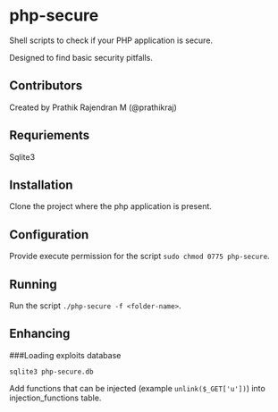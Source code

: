 php-secure
==========

Shell scripts to check if your PHP application is secure.

Designed to find basic security pitfalls.

Contributors
-------------

Created by Prathik Rajendran M (@prathikraj)

Requriements
------------

Sqlite3

Installation
------------

Clone the project where the php application is present.

Configuration
-------------

Provide execute permission for the script `sudo chmod 0775 php-secure`.

Running
-------

Run the script `./php-secure -f <folder-name>`.

Enhancing
---------

###Loading exploits database

`sqlite3 php-secure.db`

Add functions that can be injected (example `unlink($_GET['u'])`) into injection_functions table.